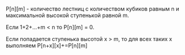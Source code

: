 


P[n][m] - количество лестниц с количеством кубиков равным n и максимальной высокой ступенькой равной m.

Если 1+2+...+m < n то P[n][m] = 0. 

Если попадается ступенька высотой x > m, то для всех таких x выполняем P[n+x][x]+=P[n][m] 
